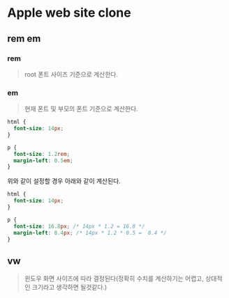 # Apple web site clone

## rem em

### rem

> root 폰트 사이즈 기준으로 계산한다.

### em

> 현재 폰트 및 부모의 폰트 기준으로 계산한다.

```css
html {
  font-size: 14px;
}

p {
  font-size: 1.2rem;
  margin-left: 0.5em;
}
```

위와 같이 설정할 경우 아래와 같이 계산된다.

```css
html {
  font-size: 14px;
}

p {
  font-size: 16.8px; /* 14px * 1.2 = 16.8 */
  margin-left: 8.4px; /* 14px * 1.2 * 0.5 =  8.4 */
}
```

## vw

> 윈도우 화면 사이즈에 따라 결정된다(정확히 수치를 계산하기는 어렵고, 상대적인 크기라고 생각하면 될것같다.)
